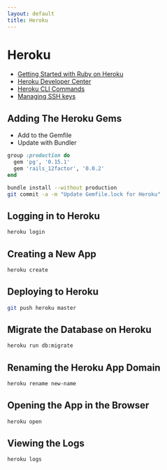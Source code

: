 ```yaml
---
layout: default
title: Heroku
---
```


# Heroku
- [Getting Started with Ruby on Heroku](https://devcenter.heroku.com/articles/getting-started-with-ruby#introduction)
- [Heroku Developer Center](https://devcenter.heroku.com/)
- [Heroku CLI Commands](https://devcenter.heroku.com/articles/heroku-command)
- [Managing SSH keys](https://devcenter.heroku.com/articles/keys)

## Adding The Heroku Gems
- Add to the Gemfile
- Update with Bundler

```ruby
group :production do
  gem 'pg', '0.15.1'
  gem 'rails_12factor', '0.0.2'
end
```

```bash
bundle install --without production
git commit -a -m "Update Gemfile.lock for Heroku"
```


## Logging in to Heroku

```bash
heroku login
```


## Creating a New App

```bash
heroku create
```


## Deploying to Heroku

```bash
git push heroku master
```

## Migrate the Database on Heroku

```bash
heroku run db:migrate
```


## Renaming the Heroku App Domain

```bash
heroku rename new-name
```


## Opening the App in the Browser

```bash
heroku open
```

## Viewing the Logs

```bash
heroku logs
```